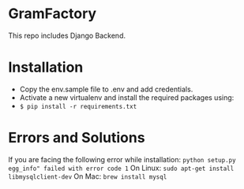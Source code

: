 # GramFactory
This repo includes Django Backend. 
# Installation

  - Copy the env.sample file to .env and add credentials.
  - Activate a new virtualenv and install the required packages using:
  - ```$ pip install -r requirements.txt```
  
# Errors and Solutions
 If you are facing the following error while installation:
 ```python setup.py egg_info" failed with error code 1```
 On Linux:
 ```sudo apt-get install libmysqlclient-dev```
 On Mac:
 ```brew install mysql```


